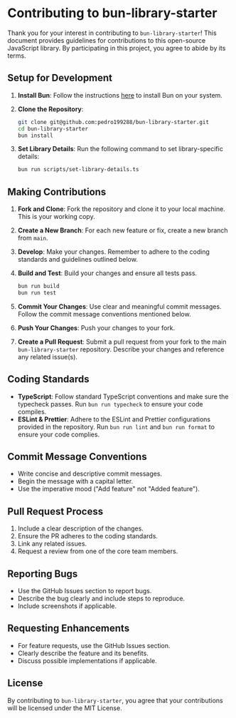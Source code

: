 # Contributing to bun-library-starter

Thank you for your interest in contributing to `bun-library-starter`! This document provides guidelines for contributions to this open-source JavaScript library. By participating in this project, you agree to abide by its terms.

## Setup for Development

1. **Install Bun**: Follow the instructions [here](https://bun.sh/docs/installation) to install Bun on your system.

2. **Clone the Repository**: 
   ```bash
   git clone git@github.com:pedro199288/bun-library-starter.git
   cd bun-library-starter
   bun install
   ```

3. **Set Library Details**: Run the following command to set library-specific details:
   ```bash
   bun run scripts/set-library-details.ts
   ```

## Making Contributions

1. **Fork and Clone**: Fork the repository and clone it to your local machine. This is your working copy.

2. **Create a New Branch**: For each new feature or fix, create a new branch from `main`.

3. **Develop**: Make your changes. Remember to adhere to the coding standards and guidelines outlined below.

4. **Build and Test**: Build your changes and ensure all tests pass.
   ```bash
   bun run build
   bun run test
   ```

5. **Commit Your Changes**: Use clear and meaningful commit messages. Follow the commit message conventions mentioned below.

6. **Push Your Changes**: Push your changes to your fork.

7. **Create a Pull Request**: Submit a pull request from your fork to the main `bun-library-starter` repository. Describe your changes and reference any related issue(s).

## Coding Standards

- **TypeScript**: Follow standard TypeScript conventions and make sure the typecheck passes. Run `bun run typecheck` to ensure your code compiles.
- **ESLint & Prettier**: Adhere to the ESLint and Prettier configurations provided in the repository. Run `bun run lint` and `bun run format` to ensure your code complies.

## Commit Message Conventions

- Write concise and descriptive commit messages.
- Begin the message with a capital letter.
- Use the imperative mood ("Add feature" not "Added feature").

## Pull Request Process

1. Include a clear description of the changes.
2. Ensure the PR adheres to the coding standards.
3. Link any related issues.
4. Request a review from one of the core team members.

## Reporting Bugs

- Use the GitHub Issues section to report bugs.
- Describe the bug clearly and include steps to reproduce.
- Include screenshots if applicable.

## Requesting Enhancements

- For feature requests, use the GitHub Issues section.
- Clearly describe the feature and its benefits.
- Discuss possible implementations if applicable.

## License

By contributing to `bun-library-starter`, you agree that your contributions will be licensed under the MIT License.